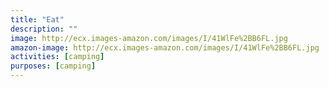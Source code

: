 ```yaml
---
title: "Eat"
description: ""
image: http://ecx.images-amazon.com/images/I/41WlFe%2BB6FL.jpg
amazon-image: http://ecx.images-amazon.com/images/I/41WlFe%2BB6FL.jpg
activities: [camping]
purposes: [camping]
---
```

